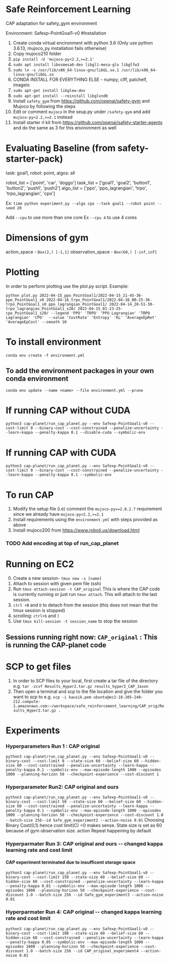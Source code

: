 # Safe Reinforcement Learning
CAP adaptation for safety_gym environment

Environment: Safexp-PointGoal1-v0
#Installation
1) Create conda virtual encironment with python 3.6 (Only use python 3.6.13, mujoco_py installation fails otherwise)
2) Copy mujoco210 folder
3) `pip install -U 'mujoco-py<2.2,>=2.1'`
4) `sudo apt install libosmesa6-dev libgl1-mesa-glx libglfw3`
5) `sudo ln -s /usr/lib/x86_64-linux-gnu/libGL.so.1 /usr/lib/x86_64-linux-gnu/libGL.so`
6) CONDA INSTALL FOR EVERYTHING ELSE - numpy, clff, patchelf, imageio
7) `sudo apt-get install libglew-dev`
8) `sudo apt-get install --reinstall libglvnd0`
9) Install `safety_gym` from https://github.com/openai/safety-gym and Mujoco by following the steps
10) Edit or comment `mujoco` in the seup.py under `/safety-gym` and add `mujoco-py<2.2,>=2.1` instead
11) Install starter rl kit from https://github.com/openai/safety-starter-agents and do the same as 3 for this environment as well



# Evaluating Baseline (from safety-starter-pack)
task: goal1, robot: point, algos: all

robot_list = ['point', 'car', 'doggo']
task_list = ['goal1', 'goal2', 'button1', 'button2', 'push1', 'push2']
algo_list = ['ppo', 'ppo_lagrangian', 'trpo', 'trpo_lagrangian', 'cpo']
    
Ex:
`time python experiment.py --algo cpo --task goal1 --robot point --seed 20`

 Add `--cpu` to use more than one core Ex `--cpu 4` to use 4 cores
 
 # Dimensions of gym
 action_space - `Box(2,) [-1,1]`
 observation_space - `Box(60,) [-inf,inf]`
 

# Plotting
In order to perform plotting use the plot.py script.
Example:
```
python plot.py 2022-04-15_ppo_PointGoal1/2022-04-15_21-45-36-ppo_PointGoal1_s0 2022-04-16_trpo_PointGoal1/2022-04-16_00-25-36-trpo_PointGoal1_s0 ppo_lagrangian_PointGoal1/ 2022-04-14_20-51-30-trpo_lagrangian_PointGoal1_s20/ 2022-04-15_01-23-25-cpo_PointGoal1_s20/ --legend 'PPO' 'TRPO' 'PPO Lagrangian' 'TRPO Lagrangian' 'CPO'  --value 'CostRate' 'Entropy' 'KL' 'AverageEpRet' 'AverageEpCost' --smooth 10 
```

# To install environment

`conda env create -f environment.yml`

## To add the environment packages in your own conda environment 

`conda env update --name <name> --file environment.yml --prune`

# If running CAP without CUDA
```
python3 cap-planet/run_cap_planet.py --env Safexp-PointGoal1-v0 --cost-limit 0 --binary-cost --cost-constrained --penalize-uncertainty --learn-kappa --penalty-kappa 0.1 --disable-cuda --symbolic-env
```
# If running CAP with CUDA
```
python3 cap-planet/run_cap_planet.py --env Safexp-PointGoal1-v0 --cost-limit 0 --binary-cost --cost-constrained --penalize-uncertainty --learn-kappa --penalty-kappa 0.1 --symbolic-env
```

# To run CAP
1) Modify the setup file (i.e) comment the `mujoco-py==2.0.2.7` requirement since we already have `mujoco-py<2.2,>=2.1`
2) Install requirements using the `environment.yml` with steps provided as above
3) Install mujoco200 from https://www.roboti.us/download.html
### TODO Add encoding at top of run_cap_planet

# Running on EC2
0) Create a new session- `tmux new -s [name]`
1) Attach to session with given pem file (ssh) 
2) Run `tmux attach-session -t CAP_original` This is where the CAP code is currently running or just run `tmux attach`. This will attach to the last session.
3) `ctrl +B` and `D` to detach from the session (this does not mean that the tmux session is stopped)
4) scrolling: `ctrl+b` and `[`
5) Use `tmux kill-session -t session_name` to stop the session
 ## Sessions running right now: `CAP_original` : This is running the CAP-planet code

# SCP to get files
1) In order to SCP files to your local, first create a tar file of the directory e.g. `tar -zcvf Results_Hyper2.tar.gz results_hyper2_CAP_Jason`
2) Then open a terminal and scp to the file location and give the folder you want to scp to e.g. `scp -i kausik.pem ubuntu@ec2-18-205-240-212.compute-1.amazonaws.com:~/workspace/safe_reinforcement_learning/CAP_orig/Results_Hyper2.tar.gz .`

# Experiments 
### Hyperparameters Run 1 : CAP original
`python3 cap-planet/run_cap_planet.py --env Safexp-PointGoal1-v0 --binary-cost --cost-limit 0 --state-size 60 --belief-size 60 --hidden-size 60 --cost-constrained --penalize-uncertainty --learn-kappa --penalty-kappa 0.1 --symbolic-env --max-episode-length 1000 --episodes 1000 --planning-horizon 50 --checkpoint-experience --cost-discount 1`
### Hyperparameter Run2: CAP original and ours
`python3 cap-planet/run_cap_planet.py --env Safexp-PointGoal1-v0 --binary-cost --cost-limit 50 --state-size 60 --belief-size 60 --hidden-size 60 --cost-constrained --penalize-uncertainty --learn-kappa --penalty-kappa 0.1 --symbolic-env --max-episode-length 1000 --episodes 1000 --planning-horizon 50 --checkpoint-experience --cost-discount 1.0 --batch-size 256--id Safe_gym_experiment2 --action-noise 0.01`
Choosing Binary Cost(0,1) hence cost limit(C) =0 makes sense. State size is set as 60 because of gym observation size. action Repeat happening by default
### Hyperparmater Run 3: CAP original and ours -- changed kappa learning rate and cost limit
#### CAP experiment terminated due to insufficent storage space
`python3 cap-planet/run_cap_planet.py --env Safexp-PointGoal1-v0 --binary-cost --cost-limit 150 --state-size 60 --belief-size 60 --hidden-size 60 --cost-constrained --penalize-uncertainty --learn-kappa --penalty-kappa 0.01 --symbolic-env --max-episode-length 1000 --episodes 1000 --planning-horizon 50 --checkpoint-experience --cost-discount 1.0 --batch-size 256 --id Safe_gym_experiment3 --action-noise 0.01`
### Hyperparmater Run 4: CAP original -- changed kappa learning rate and cost limit
`python3 cap-planet/run_cap_planet.py --env Safexp-PointGoal1-v0 --binary-cost --cost-limit 100 --state-size 60 --belief-size 60 --hidden-size 60 --cost-constrained --penalize-uncertainty --learn-kappa --penalty-kappa 0.05 --symbolic-env --max-episode-length 1000 --episodes 1000 --planning-horizon 50 --checkpoint-experience --cost-discount 1.0 --batch-size 256 --id CAP_original_experiment4 --action-noise 0.01`
